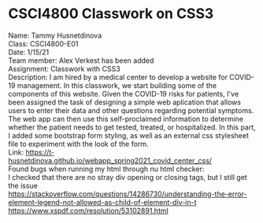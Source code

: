 # CSCI4800 Classwork on CSS3

Name: Tammy Husnetdinova <br>
Class: CSCI4800-E01 <br>
Date: 1/15/21 <br>
Team member: Alex Verkest has been added <br>
Assignment: Classwork with CSS3 <br>
Description: I am hired by a medical center to develop a website for COVID-19 management. In this classwork, we start building some of the components of this website. Given the COVID-19 risks for patients, I've been assigned the task of designing a simple web aplication that allows users to enter their data and other questions regarding potential symptoms. The web app can then use this self-proclaimed information to determine whether the patient needs to get tested, treated, or hospitalized. In this part, I added some bootstrap form styling, as well as an external css stylesheet file to experiment with the look of the form. <br>
Link: https://t-husnetdinova.github.io/webapp_spring2021_covid_center_css/ <br>
Found bugs when running my html through nu html checker: <br>
I checked that there are no stray div opening or closing tags, but I still get the issue <br>
https://stackoverflow.com/questions/14286730/understanding-the-error-element-legend-not-allowed-as-child-of-element-div-in-t <br>
https://www.xspdf.com/resolution/53102891.html <br>
